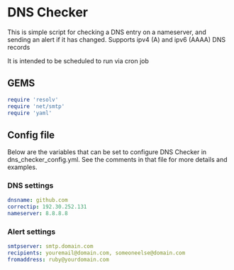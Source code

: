 # DNS Checker
This is simple script for checking a DNS entry on a nameserver, and sending an alert if it has changed. Supports ipv4 (A) and ipv6 (AAAA) DNS records

It is intended to be scheduled to run via cron job

## GEMS

``` ruby
require 'resolv'
require 'net/smtp'
require 'yaml'
```
## Config file

Below are the variables that can be set to configure DNS Checker in dns_checker_config.yml. See the comments in that file for more details and examples.

### DNS settings
``` yaml
dnsname: github.com
correctip: 192.30.252.131
nameserver: 8.8.8.8
```
### Alert settings
``` yaml
smtpserver: smtp.domain.com
recipients: youremail@domain.com, someoneelse@domain.com
fromaddress: ruby@yourdomain.com
```

